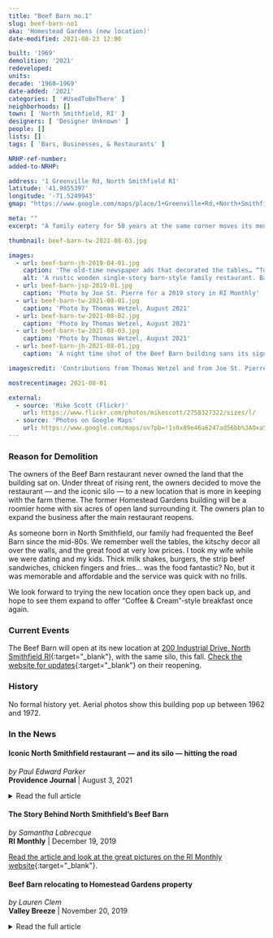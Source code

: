 ```yaml
---
title: "Beef Barn no.1"
slug: beef-barn-no1
aka: 'Homestead Gardens (new location)'
date-modified: 2021-08-23 12:00

built: '1969'
demolition: '2021'
redeveloped:
units:
decade: '1960–1969'
date-added: '2021'
categories: [ '#UsedToBeThere' ]
neighborhoods: []
town: [ 'North Smithfield, RI' ]
designers: [ 'Designer Unknown' ]
people: []
lists: []
tags: [ 'Bars, Businesses, & Restaurants' ]

NRHP-ref-number:
added-to-NRHP:

address: '1 Greenville Rd, North Smithfield RI'
latitude: '41.9855397'
longitude: '-71.5249943'
gmap: "https://www.google.com/maps/place/1+Greenville+Rd,+North+Smithfield,+RI+02896/@41.9855397,-71.5249943,17z/data=!3m1!4b1!4m5!3m4!1s0x89e46a6247ba014f:0x5fdcda8a4ffe6eba!8m2!3d41.9855397!4d-71.5228056"

meta: ""
excerpt: "A family eatery for 50 years at the same corner moves its menu and its silo to a new location in 2021"

thumbnail: beef-barn-tw-2021-08-03.jpg

images:
  - url: beef-barn-jh-2019-04-01.jpg
    caption: 'The old-time newspaper ads that decorated the tables… “Torpid Liver” got us every time'
    alt: 'A rustic wooden single-story barn-style family restaurant. Bare wide plank wooden siding, red painted trim accents, bright red letter sign across the front, and a large painted red silo on the right side.'
  - url: beef-barn-jsp-2019-01.jpg
    caption: 'Photo by Joe St. Pierre for a 2019 story in RI Monthly'
  - url: beef-barn-tw-2021-08-01.jpg
    caption: 'Photo by Thomas Wetzel, August 2021'
  - url: beef-barn-tw-2021-08-02.jpg
    caption: 'Photo by Thomas Wetzel, August 2021'
  - url: beef-barn-tw-2021-08-03.jpg
    caption: 'Photo by Thomas Wetzel, August 2021'
  - url: beef-barn-jh-2021-08-01.jpg
    caption: 'A night time shot of the Beef Barn building sans its sign, interior, and silo'

imagescredit: 'Contributions from Thomas Wetzel and from Joe St. Pierre for RI Monthly'

mostrecentimage: 2021-08-01

external:
  - source: 'Mike Scott (Flickr)'
    url: https://www.flickr.com/photos/mikescott/2758327322/sizes/l/
  - source: 'Photos on Google Maps'
    url: https://www.google.com/maps/uv?pb=!1s0x89e46a6247ad56bb%3A0xa57d0aa64717af41!3m1!7e115!5sGoogle%20Search!15sCgIgAQ&hl=en&imagekey=!1e10!2sAF1QipPtvCYEzuWAECLgfSxtpvM1G0i38AZg7TPcGKEt&sa=X&ved=2ahUKEwj03pv7mMbyAhUhneAKHQfxB9AQ9fkHKAB6BAgBEEc
---
```


### Reason for Demolition

The owners of the Beef Barn restaurant never owned the land that the building sat on. Under threat of rising rent, the owners decided to move the restaurant — and the iconic silo — to a new location that is more in keeping with the farm theme. The former Homestead Gardens building will be a roomier home with six acres of open land surrounding it. The owners plan to expand the business after the main restaurant reopens. 

As someone born in North Smithfield, our family had frequented the Beef Barn since the mid-80s. We remember well the tables, the kitschy decor all over the walls, and the great food at very low prices. I took my wife while we were dating and my kids. Thick milk shakes, burgers, the strip beef sandwiches, chicken fingers and fries… was the food fantastic? No, but it was memorable and affordable and the service was quick with no frills. 

We look forward to trying the new location once they open back up, and hope to see them expand to offer “Coffee & Cream”-style breakfast once again. 


### Current Events

The Beef Barn will open at its new location at [200 Industrial Drive, North Smithfield RI](//www.google.com/maps/place/200+Industrial+Dr,+North+Smithfield,+RI+02896/@41.989591,-71.5606767,17z/data=!3m1!4b1!4m5!3m4!1s0x89e46abaeefe06ff:0x22687a6646840dda!8m2!3d41.989591!4d-71.558488){:target="_blank"}, with the same silo, this fall. [Check the website for updates](//www.thebeefbarn.com){:target="_blank"} on their reopening. 


### History

No formal history yet. Aerial photos show this building pop up between 1962 and 1972. 


### In the News


#### Iconic North Smithfield restaurant — and its silo — hitting the road

_by Paul Edward Parker_  
**Providence Journal** | August 3, 2021

<details markdown="1" class="rhythm">
  <summary>Read the full article</summary>

In the late 1970s, Rolande Branchaud found herself the single mother of two and owner of a failing restaurant that would become a Northern Rhode Island icon: the Beef Barn.

Today, the more-than-50-year-old family business finds itself at a crossroads again.

Although the Beef Barn has been on the same corner for half a century, it never owned the building or the land it calls home.

The perils of that lack of ownership came into sharper focus in December 2017, when the Coffee & Cream, a popular breakfast and coffee shop that shares the same parcel, burned down.

The company that owns the land offered no guarantees that a future tenant would be a compatible business. And it said the rents would rise sharply, according to Michelle Branchaud, Rolande Branchaud’s daughter and current owner of the business with her brother, Marc Branchaud.

So now, the Beef Barn is hitting the road, but not straying far from its roots.

The original Beef Barn, which will remain open through Sunday at 1 Greenville Rd., was the brainchild of Normand Branchaud, Rolande’s husband at the time, although a key part of it dates to Normand’s father, Milton Branchaud.

Milton and his two brothers, Ernest and Henry, owned the Pound Hill Dairy Farm, which, like most dairy farms, had a barn and a silo.

Over the years, the silo wound up being moved to the Marshall Farm, where it sat in 1969 when Normand dreamed up the Beef Barn.

“Normand might have worked a deal,” said cousin Roger Branchaud.

When the Beef Barn opened, it featured a small dining room in the silo, attached to the rest of the restaurant.

Normand’s children say that as much as their father was creative — he was the force behind the Coffee & Cream and other area eateries — he wasn’t much of a businessman.

When Rolande divorced Normand — the decree was final in 1980 but had been years in the making — the Beef Barn was broke. Marc and Michelle credit their mother, who had been a hairdresser in Manville before jumping into the restaurant business, for building it into an enduring success.

The new Beef Barn, at [200 Industrial Drive](//www.google.com/maps/place/200+Industrial+Dr,+North+Smithfield,+RI+02896/@41.989591,-71.5606767,17z/data=!3m1!4b1!4m5!3m4!1s0x89e46abaeefe06ff:0x22687a6646840dda!8m2!3d41.989591!4d-71.558488){:target="_blank"}, about two miles from the original, will feature the original silo from Milton’s farm.

After the original restaurant closes Sunday, the silo will be dismantled, along with the refrigeration and other restaurant equipment, and moved up the road, where it will again be a dining room with five two-person tables.

The new Beef Barn will have an air of familiarity to customers of the old restaurant. The layout will be built around a central U-shaped service counter, but the silo will be to the left instead of to the right of the counter and the dimensions will be a little roomier.

The menu will be the same, featuring the signature roast beef and pastrami sandwiches, along with steak sandwiches, burgers, chicken cutlets and fries, plus something new: beer and wine.

Patrons will find a much roomier 65-car parking lot on the six-acre parcel that the Branchauds bought for $450,000. The Branchauds put more than that into renovations to two existing buildings on the property, including a post-and-beam addition to the main restaurant building.

What will be brand new to current customers is the second building: the Pound Hill Creamery & Café, harking back to Milton and his brothers on the Pound Hill Dairy Farm.

The creamery will feature Gifford’s ice cream, coffee and simple breakfast foods, such as muffins, bagels, egg sandwiches and fruit cups.

Both the main restaurant and the creamery will have indoor and outdoor seating.

The Branchauds hope to open the new location — they will be maintaining a second Beef Barn in Bellingham, Massachusetts — by Labor Day weekend.

_Captured August 22, 2021 from https://www.providencejournal.com/story/news/local/2021/08/03/iconic-beef-barn-restaurant-moving-new-location-north-smithfield/5453573001/_

</details>


#### The Story Behind North Smithfield’s Beef Barn

_by Samantha Labrecque_  
**RI Monthly** | December 19, 2019

[Read the article and look at the great pictures on the RI Monthly website](//www.rimonthly.com/beef-barn-north-smithfield){:target="_blank"}. 


#### Beef Barn relocating to Homestead Gardens property

_by Lauren Clem_  
**Valley Breeze** | November 20, 2019

<details markdown="1" class="rhythm">
  <summary>Read the full article</summary>
  
It was 1969 when Normand Branchaud, father of current owners Marc and Michelle Branchaud, opened the Beef Barn restaurant on the corner of Smithfield and Greenville Roads.

Now, 50 years later, the business is on the move, with a new location planned for a property that’s familiar to many area residents.

On Saturday, the owners announced on Facebook they plan to move the business to the former Homestead Gardens property at 200 Industrial Drive. The post drew an immediate reaction from the restaurant’s many devoted patrons, quickly racking up more than 600 shares.

Explaining the decision to move, Marc and Michelle said it came about because of physical limitations at their current property. The corner lot, which is owned by the Valliere family of North Smithfield, has limited parking and suffers from congestion at the light on Smithfield Road. The new location, they said, will offer six acres of property with room to expand the business.

“This rustic setting will allow us to not only increase our seating capacity, but also provide outdoor seasonal seating and ample parking,” they wrote. “Our plan is to keep as much originality of the ‘Barn’ with a little more elbow room.”

In 1969, Normand Branchaud constructed the original Beef Barn after leasing the corner lot from the Valliere family. His ex-wife, Rolande, later took over the business, eventually passing it on to their son, Marc, and daughter, Michelle. Normand continued to operate Coffee & Cream restaurant in the building next door, which today is owned by his son, Jonathan.

In December 2017, the building that housed Coffee & Cream was destroyed by a fire, leaving an empty space next to the Beef Barn’s iconic building. Though the Beef Barn was unharmed, Marc and Michelle said in their post that fire and demolition issues contributed to the decision to move the business. Coffee & Cream reopened at a new location in Slatersville Plaza this week.

The move will bring new life to a property that has been empty for many years. Once a private business known for its farm animals and Christmas displays, Homestead Gardens later reopened as a recreational space and workshop for people with disabilities under the Woonsocket-based Homestead Group. Since the group left the property in 2011, it’s been the site of occasional events and briefly hosted an ice cream shop. At one time, the town considered purchasing the property to build a new public safety complex.

Marc and Michelle said they hope to complete renovations at the new property and open in late summer 2020. The current location will remain open seven days per week in the meantime, they said.

The announcement drew mixed reactions from patrons. While most applauded the move, some, in typical Rhode Island fashion, said the new location – just over two miles from the current location – was too far away to frequent.

This is the second major announcement to come out of the popular business in the past few years. In 2017, the Branchauds reopened a second location in Bellingham, Mass., that their father had briefly run in the 1970s.

The new location, like the Bellingham location, will serve beer and wine along with the usual menu of roast beef and casual favorites.

_Captured August 22, 2021 from https://www.valleybreeze.com/2019-11-20/woonsocket-north-smithfield/beef-barn-relocating-homestead-gardens-property#.YSMGzC1h1Z0_

</details>
